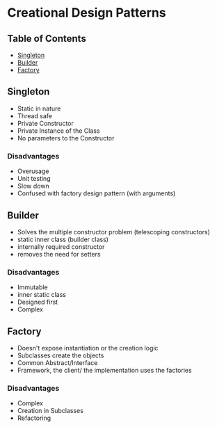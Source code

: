 # Creational Design Patterns
## Table of Contents
- [Singleton](#singleton)
- [Builder](#builder)
- [Factory](#factory)

## Singleton <a name="singleton"></a>
- Static in nature
- Thread safe
- Private Constructor
- Private Instance of the Class
- No parameters to the Constructor

### Disadvantages
- Overusage
- Unit testing
- Slow down
- Confused with factory design pattern (with arguments)

## Builder <a name="builder"></a>
- Solves the multiple constructor problem (telescoping constructors)
- static inner class (builder class)
- internally required constructor
- removes the need for setters

### Disadvantages
- Immutable
- inner static class
- Designed first
- Complex

## Factory <a name="factory"></a>
- Doesn't expose instantiation or the creation logic
- Subclasses create the objects
- Common Abstract/Interface
- Framework, the client/ the implementation uses the factories

### Disadvantages
- Complex
- Creation in Subclasses
- Refactoring

